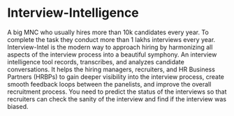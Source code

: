 # Interview-Intelligence
A big MNC who usually hires more than 10k candidates every year.
To complete the task they conduct more than 1 lakhs interviews every year.
Interview-Intel is the modern way to approach hiring by harmonizing all aspects of the interview process into a beautiful symphony. An interview intelligence tool records,
transcribes, and analyzes candidate conversations. It helps the hiring managers, recruiters, and HR Business Partners (HRBPs) to gain deeper visibility into the
interview process, create smooth feedback loops between the panelists, and improve the overall recruitment process.
You need to predict the status of the interviews so that recruiters can check the sanity of the interview and find if the interview was biased.


